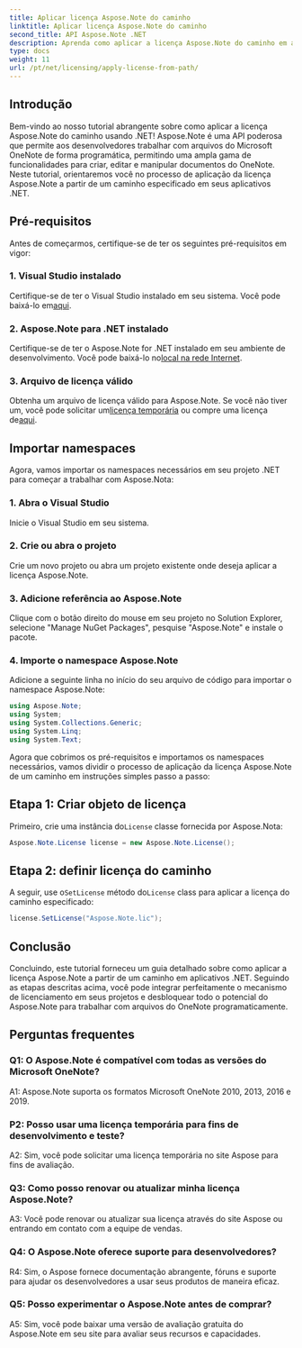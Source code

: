 ```yaml
---
title: Aplicar licença Aspose.Note do caminho
linktitle: Aplicar licença Aspose.Note do caminho
second_title: API Aspose.Note .NET
description: Aprenda como aplicar a licença Aspose.Note do caminho em aplicativos .NET. Desbloqueie todo o potencial da manipulação de arquivos do OneNote com Aspose.Note.
type: docs
weight: 11
url: /pt/net/licensing/apply-license-from-path/
---
```

## Introdução

Bem-vindo ao nosso tutorial abrangente sobre como aplicar a licença Aspose.Note do caminho usando .NET! Aspose.Note é uma API poderosa que permite aos desenvolvedores trabalhar com arquivos do Microsoft OneNote de forma programática, permitindo uma ampla gama de funcionalidades para criar, editar e manipular documentos do OneNote. Neste tutorial, orientaremos você no processo de aplicação da licença Aspose.Note a partir de um caminho especificado em seus aplicativos .NET.

## Pré-requisitos

Antes de começarmos, certifique-se de ter os seguintes pré-requisitos em vigor:

### 1. Visual Studio instalado

 Certifique-se de ter o Visual Studio instalado em seu sistema. Você pode baixá-lo em[aqui](https://visualstudio.microsoft.com/downloads/).

### 2. Aspose.Note para .NET instalado

 Certifique-se de ter o Aspose.Note for .NET instalado em seu ambiente de desenvolvimento. Você pode baixá-lo no[local na rede Internet](https://releases.aspose.com/note/net/).

### 3. Arquivo de licença válido

 Obtenha um arquivo de licença válido para Aspose.Note. Se você não tiver um, você pode solicitar um[licença temporária](https://purchase.aspose.com/temporary-license/) ou compre uma licença de[aqui](https://purchase.aspose.com/buy).

## Importar namespaces

Agora, vamos importar os namespaces necessários em seu projeto .NET para começar a trabalhar com Aspose.Nota:

### 1. Abra o Visual Studio

Inicie o Visual Studio em seu sistema.

### 2. Crie ou abra o projeto

Crie um novo projeto ou abra um projeto existente onde deseja aplicar a licença Aspose.Note.

### 3. Adicione referência ao Aspose.Note

Clique com o botão direito do mouse em seu projeto no Solution Explorer, selecione "Manage NuGet Packages", pesquise "Aspose.Note" e instale o pacote.

### 4. Importe o namespace Aspose.Note

Adicione a seguinte linha no início do seu arquivo de código para importar o namespace Aspose.Note:

```csharp
using Aspose.Note;
using System;
using System.Collections.Generic;
using System.Linq;
using System.Text;
```

Agora que cobrimos os pré-requisitos e importamos os namespaces necessários, vamos dividir o processo de aplicação da licença Aspose.Note de um caminho em instruções simples passo a passo:

## Etapa 1: Criar objeto de licença

 Primeiro, crie uma instância do`License` classe fornecida por Aspose.Nota:

```csharp
Aspose.Note.License license = new Aspose.Note.License();
```

## Etapa 2: definir licença do caminho

 A seguir, use o`SetLicense` método do`License` class para aplicar a licença do caminho especificado:

```csharp
license.SetLicense("Aspose.Note.lic");
```

## Conclusão

Concluindo, este tutorial forneceu um guia detalhado sobre como aplicar a licença Aspose.Note a partir de um caminho em aplicativos .NET. Seguindo as etapas descritas acima, você pode integrar perfeitamente o mecanismo de licenciamento em seus projetos e desbloquear todo o potencial do Aspose.Note para trabalhar com arquivos do OneNote programaticamente.

## Perguntas frequentes

### Q1: O Aspose.Note é compatível com todas as versões do Microsoft OneNote?

A1: Aspose.Note suporta os formatos Microsoft OneNote 2010, 2013, 2016 e 2019.

### P2: Posso usar uma licença temporária para fins de desenvolvimento e teste?

A2: Sim, você pode solicitar uma licença temporária no site Aspose para fins de avaliação.

### Q3: Como posso renovar ou atualizar minha licença Aspose.Note?

A3: Você pode renovar ou atualizar sua licença através do site Aspose ou entrando em contato com a equipe de vendas.

### Q4: O Aspose.Note oferece suporte para desenvolvedores?

R4: Sim, o Aspose fornece documentação abrangente, fóruns e suporte para ajudar os desenvolvedores a usar seus produtos de maneira eficaz.

### Q5: Posso experimentar o Aspose.Note antes de comprar?

A5: Sim, você pode baixar uma versão de avaliação gratuita do Aspose.Note em seu site para avaliar seus recursos e capacidades.